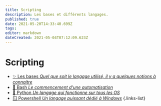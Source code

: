 ```yaml
---
title: Scripting
description: Les bases et différents langages.
published: true
date: 2021-05-20T14:33:40.699Z
tags: 
editor: markdown
dateCreated: 2021-05-04T07:12:09.623Z
---
```


# Scripting
- [✨ Les bases *Quel que soit le langage utilisé, il y a quelques notions à connaitre*](/Scripting/Base)
- [🐧 Bash *Le commencement d'une automatisation*](/Scripting/Bash)
- [🐍 Python *Un langage qui fonctionne sur tous les OS*](/Scripting/Python)
- [🪟 Powershell *Un langage puissant dédié à Windows*](/Scripting/Powershell)
{.links-list}

